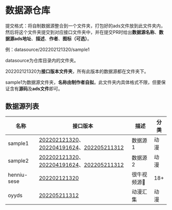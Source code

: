 # 数据源仓库

提交格式：将自制数据源整合到一个文件夹，打包好的ads文件放到此文件夹内，然后将这个文件夹提交到对应接口文件夹中，并在提交PR时给出**数据源名称**、**数据源ads地址**、**描述**、**作者**、**图标（可选）**。

例：datasource/202202121320/sample1

datasource为仓库目录内的文件夹。

202202121320为**接口版本文件夹**，所有此版本的数据源都在文件夹下。

sample1为数据源文件夹，**名称由制作者自拟**。此文件夹内具体格式不限，但要保证含有**源码**及**ads文件**即可。

## 数据源列表

| 名称    | 接口版本     | 描述    | 分类  |
| ------- | ------------ | ------- | ------- |
| sample1 | [202202121320](datasource/202202121320/sample1)、[202204191624](datasource/202204191624/sample1)、[202205211312](datasource/202205211312/sample1) | 数据源1 | 动漫 |
| sample2 | [202202121320](datasource/202202121320/sample2)、[202204191624](datasource/202204191624/sample2)、[202205211312](datasource/202205211312/sample2) | 数据源2 | 动漫 |
| henniu-sese | [202202121320](datasource/202202121320/mr-mihu) | 很牛视频源🔞 | 18+ |
| oyyds | [202205211312](datasource/202205211312/oyyds) | 动漫汇集 | 动漫 |

